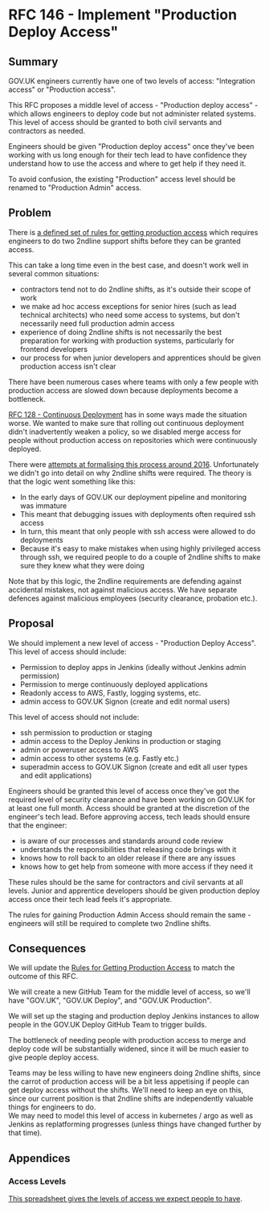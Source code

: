 # RFC 146 - Implement "Production Deploy Access"

## Summary

GOV.UK engineers currently have one of two levels of access: "Integration access" or "Production access".

This RFC proposes a middle level of access - "Production deploy access" - which allows engineers to deploy code but not administer related systems. This level of access should be granted to both civil servants and contractors as needed.

Engineers should be given "Production deploy access" once they've been working with us long enough for their tech lead to have confidence they understand how to use the access and where to get help if they need it.

To avoid confusion, the existing "Production" access level should be renamed to "Production Admin" access.

## Problem

There is [a defined set of rules for getting production access](https://docs.publishing.service.gov.uk/manual/rules-for-getting-production-access.html) which requires engineers to do two 2ndline support shifts before they can be granted access.

This can take a long time even in the best case, and doesn't work well in several common situations:

- contractors tend not to do 2ndline shifts, as it's outside their scope of work
- we make ad hoc access exceptions for senior hires (such as lead technical architects) who need some access to systems, but don't necessarily need full production admin access
- experience of doing 2ndline shifts is not necessarily the best preparation for working with production systems, particularly for frontend developers
- our process for when junior developers and apprentices should be given production access isn't clear

There have been numerous cases where teams with only a few people with production access are slowed down because deployments become a bottleneck.

[RFC 128 - Continuous Deployment](https://github.com/alphagov/govuk-rfcs/blob/main/rfc-128-continuous-deployment.md) has in some ways made the situation worse. We wanted to make sure that rolling out continuous deployment didn't inadvertently weaken a policy, so we disabled merge access for people without production access on repositories which were continuously deployed.

There were [attempts at formalising this process around 2016](https://docs.google.com/document/d/1lo1JAkFIeWrIl-7bzkzps8rYi2hscV6IOpDzc8dhFLs/edit#). Unfortunately we didn't go into detail on why 2ndline shifts were required. The theory is that the logic went something like this:

- In the early days of GOV.UK our deployment pipeline and monitoring was immature
- This meant that debugging issues with deployments often required ssh access
- In turn, this meant that only people with ssh access were allowed to do deployments
- Because it's easy to make mistakes when using highly privileged access through ssh, we required people to do a couple of 2ndline shifts to make sure they knew what they were doing

Note that by this logic, the 2ndline requirements are defending against accidental mistakes, not against malicious access. We have separate defences against malicious employees (security clearance, probation etc.).

## Proposal

We should implement a new level of access - "Production Deploy Access". This level of access should include:

- Permission to deploy apps in Jenkins (ideally without Jenkins admin permission)
- Permission to merge continuously deployed applications
- Readonly access to AWS, Fastly, logging systems, etc.
- admin access to GOV.UK Signon (create and edit normal users)

This level of access should not include:

- ssh permission to production or staging
- admin access to the Deploy Jenkins in production or staging
- admin or poweruser access to AWS
- admin access to other systems (e.g. Fastly etc.)
- superadmin access to GOV.UK Signon (create and edit all user types and edit applications)

Engineers should be granted this level of access once they've got the required level of security clearance and have been working on GOV.UK for at least one full month. Access should be granted at the discretion of the engineer's tech lead. Before approving access, tech leads should ensure that the engineer:

- is aware of our processes and standards around code review
- understands the responsibilities that releasing code brings with it
- knows how to roll back to an older release if there are any issues
- knows how to get help from someone with more access if they need it

These rules should be the same for contractors and civil servants at all levels. Junior and apprentice developers should be given production deploy access once their tech lead feels it's appropriate.

The rules for gaining Production Admin Access should remain the same - engineers will still be required to complete two 2ndline shifts.

## Consequences

We will update the [Rules for Getting Production Access](https://docs.publishing.service.gov.uk/manual/rules-for-getting-production-access.html) to match the outcome of this RFC.

We will create a new GitHub Team for the middle level of access, so we'll have "GOV.UK", "GOV.UK Deploy", and "GOV.UK Production".

We will set up the staging and production deploy Jenkins instances to allow people in the GOV.UK Deploy GitHub Team to trigger builds.

The bottleneck of needing people with production access to merge and deploy code will be substantially widened, since it will be much easier to give people deploy access.

Teams may be less willing to have new engineers doing 2ndline shifts, since the carrot of production access will be a bit less appetising if people can get deploy access without the shifts. We'll need to keep an eye on this, since our current position is that 2ndline shifts are independently valuable things for engineers to do.  
We may need to model this level of access in kubernetes / argo as well as Jenkins as replatforming progresses (unless things have changed further by that time).

## Appendices

### Access Levels

[This spreadsheet gives the levels of access we expect people to have](https://docs.google.com/spreadsheets/d/1oqy7tKpB8mHBhHQ9jAZu0NR0GKKZXOqtQGBKHYVnpmk/edit#gid=0).
